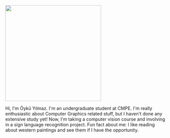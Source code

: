 
<img src='http://i.imgur.com/2Ss1I6t.jpg' width='300' />

Hi, I'm Öykü Yılmaz. I'm an undergraduate student at CMPE. I'm really enthusiastic about Computer Graphics related stuff, but I haven't done any extensive study yet! Now, I'm taking a computer vision course and involving in a sign language recognition project. Fun fact about me: I like reading about western paintings and see them if I have the opportunity. 